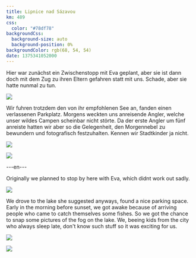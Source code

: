 ```yaml
---
title: Lipnice nad Sázavou
km: 489
css:
  color: "#78df78"
backgroundCss:
  background-size: auto
  background-position: 0%
backgroundColor: rgb(68, 54, 54)
date: 1375341052000
---
```


Hier war zunächst ein Zwischenstopp mit Eva geplant, aber sie ist dann doch mit dem Zug zu ihren Eltern gefahren statt mit uns. Schade, aber sie hatte nunmal zu tun.

![](IMG_2237)

Wir fuhren trotzdem den von ihr empfohlenen See an, fanden einen verlassenen Parkplatz. Morgens weckten uns anreisende Angler, welche unser wildes Campen scheinbar nicht störte. Da der erste Angler um fünf anreiste hatten wir aber so die Gelegenheit, den Morgennebel zu bewundern und fotografisch festzuhalten. Kennen wir Stadtkinder ja nicht.

![](IMG_2223)

![](IMG_2179)

---en---

Originally we planned to stop by here with Eva, which didnt work out sadly.

![](IMG_2237)

We drove to the lake she suggested anyways, found a nice parking space. Early in the morning before sunset, we got awake because of arriving people who came to catch themselves some fishes. So we got the chance to snap some pictures of the fog on the lake. We, beeing kids from the city who always sleep late, don't know such stuff so it was exciting for us.

![](IMG_2223)

![](IMG_2179)
